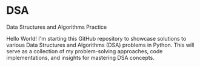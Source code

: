 # DSA
Data Structures and Algorithms Practice

Hello World!  I'm starting this GitHub repository to showcase solutions to various Data Structures and Algorithms (DSA) problems in Python. This will serve as a collection of my problem-solving approaches, code implementations, and insights for mastering DSA concepts.